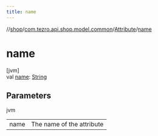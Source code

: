 ```yaml
---
title: name
---
```

//[shop](../../../index.html)/[com.tezro.api.shop.model.common](../index.html)/[Attribute](index.html)/[name](name.html)



# name



[jvm]\
val [name](name.html): [String](https://kotlinlang.org/api/latest/jvm/stdlib/kotlin/-string/index.html)



## Parameters


jvm

| | |
|---|---|
| name | The name of the attribute |




